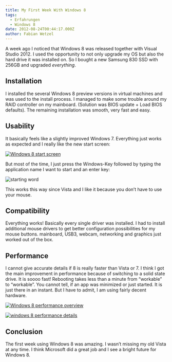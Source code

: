 ```yaml
---
title: My First Week With Windows 8
tags:
  - Erfahrungen
  - Windows 8
date: 2012-08-24T00:44:17.000Z
author: Fabian Wetzel
---
```


A week ago I noticed that Windows 8 was released together with Visual Studio 2012\. I used the opportunity to not only upgrade my OS but also the hard drive it was installed on. So I bought a new Samsung 830 SSD with 256GB and upgraded *everything*.

## Installation

I installed the several Windows 8 preview versions in virtual machines and was used to the install process. I managed to make some trouble around my RAID controller on my mainboard. (Solution was BIOS update + Load BIOS defaults). The remaining installation was smooth, very fast and easy.

## Usability

It basically feels like a slightly improved Windows 7\. Everything just works as expected and I really like the new start screen:

[![Windows 8 start screen](https://az275061.vo.msecnd.net/blogmedia/2012/08/windows_8_start_screen_thumb.png "Windows 8 start screen")](https://az275061.vo.msecnd.net/blogmedia/2012/08/windows_8_start_screen.png)

But most of the time, I just press the Windows-Key followed by typing the application name I want to start and an enter key:

![starting word](https://az275061.vo.msecnd.net/blogmedia/2012/08/starting_word6.png "starting word")

This works this way since Vista and I like it because you don’t have to use your mouse.

## Compatibility

Everything works! Basically every single driver was installed. I had to install additional mouse drivers to get better configuration possibilities for my mouse buttons. mainboard, USB3, webcam, networking and graphics just worked out of the box.

## Performance

I cannot give accurate details if 8 is really faster than Vista or 7\. I think I got the main improvement in performance because of switching to a solid state drive. It is soooo fast! Rebooting takes less than a minute from “workable” to “workable”. You cannot tell, if an app was minimized or just started. It is just there in an instant. But I have to admit, I am using fairly decent hardware.

[![Windows 8 performance overview](https://az275061.vo.msecnd.net/blogmedia/2012/08/windows_8_performance1_thumb.png "Windows 8 performance overview")](https://az275061.vo.msecnd.net/blogmedia/2012/08/windows_8_performance1.png)

[![windows 8 performance details](https://az275061.vo.msecnd.net/blogmedia/2012/08/windows_8_performance2_thumb.png "windows 8 performance details")](https://az275061.vo.msecnd.net/blogmedia/2012/08/windows_8_performance2.png)

## Conclusion

The first week using Windows 8 was amazing. I wasn’t missing my old Vista at any time. I think Microsoft did a great job and I see a bright future for Windows 8.


